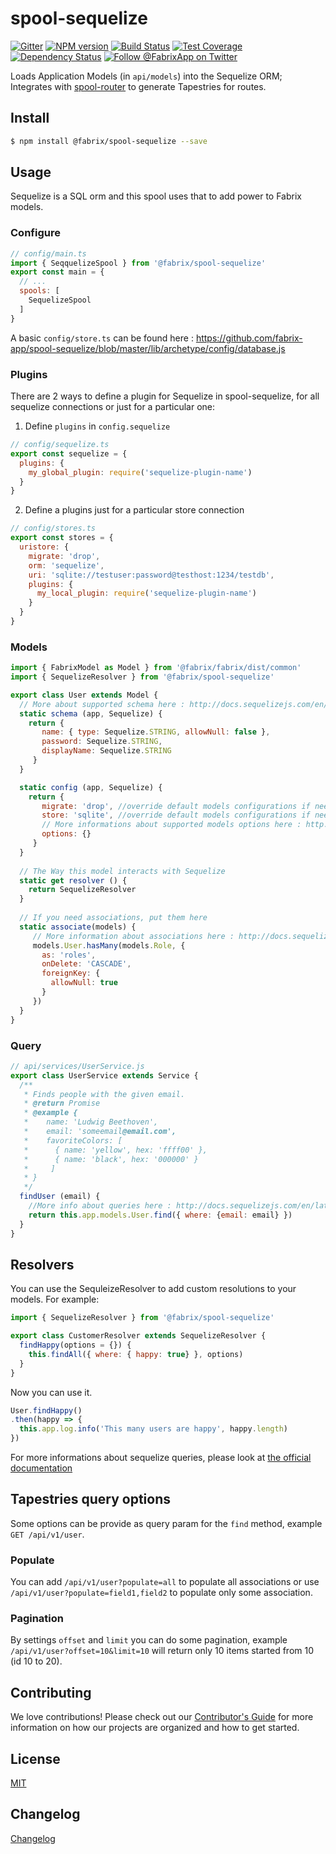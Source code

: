 # spool-sequelize

[![Gitter][gitter-image]][gitter-url]
[![NPM version][npm-image]][npm-url]
[![Build Status][ci-image]][ci-url]
[![Test Coverage][coverage-image]][coverage-url]
[![Dependency Status][daviddm-image]][daviddm-url]
[![Follow @FabrixApp on Twitter][twitter-image]][twitter-url]

Loads Application Models (in `api/models`) into the Sequelize ORM; Integrates with [spool-router](https://github.com/fabrix-app/spool-router) to
generate Tapestries for routes.

## Install
```sh
$ npm install @fabrix/spool-sequelize --save
```

## Usage
Sequelize is a SQL orm and this spool uses that to add power to Fabrix models.

### Configure

```js
// config/main.ts
import { SeqquelizeSpool } from '@fabrix/spool-sequelize'
export const main = {
  // ...
  spools: [
    SequelizeSpool
  ]
}
```

A basic `config/store.ts` can be found here : https://github.com/fabrix-app/spool-sequelize/blob/master/lib/archetype/config/database.js

### Plugins
There are 2 ways to define a plugin for Sequelize in spool-sequelize, for all sequelize connections or just for a particular one:

1) Define `plugins` in `config.sequelize`
```js
// config/sequelize.ts
export const sequelize = {
  plugins: {
    my_global_plugin: require('sequelize-plugin-name')
  }
}
```

2) Define a plugins just for a particular store connection
```js
// config/stores.ts
export const stores = {
  uristore: {
    migrate: 'drop',
    orm: 'sequelize',
    uri: 'sqlite://testuser:password@testhost:1234/testdb',
    plugins: {
      my_local_plugin: require('sequelize-plugin-name')
    }
  }
}
```

### Models

```js
import { FabrixModel as Model } from '@fabrix/fabrix/dist/common'
import { SequelizeResolver } from '@fabrix/spool-sequelize'

export class User extends Model {
  // More about supported schema here : http://docs.sequelizejs.com/en/latest/docs/models-definition/
  static schema (app, Sequelize) {
    return {
       name: { type: Sequelize.STRING, allowNull: false },
       password: Sequelize.STRING,
       displayName: Sequelize.STRING
     }
  }

  static config (app, Sequelize) {
    return {
       migrate: 'drop', //override default models configurations if needed
       store: 'sqlite', //override default models configurations if needed
       // More informations about supported models options here : http://docs.sequelizejs.com/en/latest/docs/models-definition/#configuration
       options: {}
     }
  }
  
  // The Way this model interacts with Sequelize
  static get resolver () {
    return SequelizeResolver
  }
  
  // If you need associations, put them here
  static associate(models) {
     // More information about associations here : http://docs.sequelizejs.com/en/latest/docs/associations/
     models.User.hasMany(models.Role, {
       as: 'roles',
       onDelete: 'CASCADE',
       foreignKey: {
         allowNull: true
       }
     })
  }
}
```

### Query

```js
// api/services/UserService.js
export class UserService extends Service {
  /**
   * Finds people with the given email.
   * @return Promise
   * @example {
   *    name: 'Ludwig Beethoven',
   *    email: 'someemail@email.com',
   *    favoriteColors: [
   *      { name: 'yellow', hex: 'ffff00' },
   *      { name: 'black', hex: '000000' }
   *     ]
   * }
   */
  findUser (email) {
    //More info about queries here : http://docs.sequelizejs.com/en/latest/docs/models-usage/
    return this.app.models.User.find({ where: {email: email} })
  }
}
```

## Resolvers 
You can use the SequleizeResolver to add custom resolutions to your models.
For example:
```js
import { SequelizeResolver } from '@fabrix/spool-sequelize'

export class CustomerResolver extends SequelizeResolver {
  findHappy(options = {}) {
    this.findAll({ where: { happy: true} }, options)
  }
}
```
Now you can use it.
```js
User.findHappy()
.then(happy => {
  this.app.log.info('This many users are happy', happy.length)
})
```


For more informations about sequelize queries, please look at [the official documentation](http://docs.sequelizejs.com/en/latest/docs/querying/)

## Tapestries query options
Some options can be provide as query param for the `find` method, example `GET /api/v1/user`.

### Populate 
You can add `/api/v1/user?populate=all` to populate all associations or use `/api/v1/user?populate=field1,field2` to populate only some association.

### Pagination
By settings `offset` and `limit` you can do some pagination, example `/api/v1/user?offset=10&limit=10` will return only 10 items started from 10 (id 10 to 20). 

## Contributing
We love contributions! Please check out our [Contributor's Guide](https://github.com/fabrix-app/fabrix/blob/master/CONTRIBUTING.md) for more
information on how our projects are organized and how to get started.


## License
[MIT](https://github.com/fabrix-app/spool-sequelize/blob/master/LICENSE)

## Changelog
[Changelog](https://github.com/fabrix-app/spool-sequelize/blob/master/CHANGELOG.md)

[npm-image]: https://img.shields.io/npm/v/@fabrix/spool-sequelize.svg?style=flat-square
[npm-url]: https://npmjs.org/package/@fabrix/spool-sequelize
[ci-image]: https://img.shields.io/circleci/project/github/fabrix-app/spool-sequelize/master.svg
[ci-url]: https://circleci.com/gh/fabrix-app/spool-sequelize/tree/master
[daviddm-image]: http://img.shields.io/david/fabrix-app/spool-sequelize.svg?style=flat-square
[daviddm-url]: https://david-dm.org/fabrix-app/spool-sequelize
[gitter-image]: http://img.shields.io/badge/+%20GITTER-JOIN%20CHAT%20%E2%86%92-1DCE73.svg?style=flat-square
[gitter-url]: https://gitter.im/fabrix-app/Lobby
[twitter-image]: https://img.shields.io/twitter/follow/FabrixApp.svg?style=social
[twitter-url]: https://twitter.com/FabrixApp
[coverage-image]: https://img.shields.io/codeclimate/coverage/github/fabrix-app/spool-sequelize.svg?style=flat-square
[coverage-url]: https://codeclimate.com/github/fabrix-app/spool-sequelize/coverage
